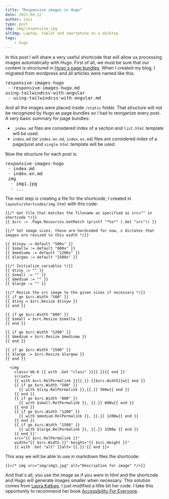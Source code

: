 ```yaml
---
title: "Responsive images in Hugo"
date: 2021-04-12
author: javi
type: post
img: img/responsive.jpg
altImg: Laptop, tablet and smartphone on a desktop
tags:
    - hugo
---
```

In this post I will share a very useful shortcode that will allow us processing images automatically with Hugo. First of all, we must
be sure that our content is structured in [Hugo´s page bundles][1]. When I created my blog, I migrated from wordpress and all articles
were named like this:
<pre>
responsive-images-hugo
 - responsive-images-hugo.md
using-tailwindcss-with-angular
 - using-tailwindcss-with-angular.md
</pre>
And all the images were placed inside `/static` folder. That structure will not be recognized by Hugo as page bundles so I had to reorganize
every post. A very basic summary for page bundles:
-   `_index.md` files are considered index of a section and `list.html` template will be used.
-   `index.md` (or `index.en.md`, `index.es.md`) files are considered index of a page/post and `single.html` template will be used.

Now the structure for each post is:

<pre>
responsive-images-hugo
 - index.md
 - index.en.md
 img
  - img1.jpg
  - ...
</pre>

The next step is creating a file for the shortcode, I created in `layouts/shortcodes/img.html` with this code:
```go-html-template
{{/* Get file that matches the filename as specified as src="" in shortcode */}}
{{ $src := .Page.Resources.GetMatch (printf "*%s*" (.Get "src")) }}

{{/* Set image sizes, these are hardcoded for now, x dictates that images are resized to this width */}}

{{ $tinyw := default "500x" }}
{{ $smallw := default "800x" }}
{{ $mediumw := default "1200x" }}
{{ $largew := default "1500x" }}

{{/* Initialize variables */}}
{{ $tiny := "" }}
{{ $small := "" }}
{{ $medium := "" }}
{{ $large := "" }}

{{/* Resize the src image to the given sizes if necessary */}}
{{ if ge $src.Width "500" }}
{{ $tiny = $src.Resize $tinyw }}
{{ end }}

{{ if ge $src.Width "800" }}
{{ $small = $src.Resize $smallw }}
{{ end }}

{{ if ge $src.Width "1200" }}
{{ $medium = $src.Resize $mediumw }}
{{ end }}

{{ if ge $src.Width "1500" }}
{{ $large := $src.Resize $largew }}
{{ end }}

  <img
    class='mb-6 {{ with .Get "class" }}{{.}}{{ end }}'
    srcset='
    {{ with $src.RelPermalink }}{{.}} {{$src.Width}}w{{ end }}
    {{ if ge $src.Width "500" }}
      {{ with $tiny.RelPermalink }},{{.}} 500w{{ end }}
    {{ end }}
    {{ if ge $src.Width "800" }}
      {{ with $small.RelPermalink }}, {{.}} 800w{{ end }}
    {{ end }}
    {{ if ge $src.Width "1200" }}
      {{ with $medium.RelPermalink }}, {{.}} 1200w{{ end }}
    {{ end }}
    {{ if ge $src.Width "1500" }}
      {{ with $large.RelPermalink }}, {{.}} 1500w {{ end }}
    {{ end }}'
    src="{{ $src.RelPermalink }}"
    width="{{ $src.Width }}" height="{{ $src.Height }}"
    {{ with .Get "alt" }}alt='{{.}}'{{ end }}>

```

This way we will be able to use in markdown files the shortcode:
```go-html-template
{{</* img src="img/img1.jpg" alt="Description for image" */>}}
```

And that´s all, you use the image as if you were in html and the shortcode and Hugo will generate images smaller when necessary. This
solution comes from [Laura Kalbag][2], I just modified a little bit her code. I take this opportunity to recommend her
book [Accessibility For Everyone][3].

[1]: https://gohugo.io/content-management/page-bundles/
[2]: https://laurakalbag.com/processing-responsive-images-with-hugo/
[3]: https://abookapart.com/products/accessibility-for-everyone
